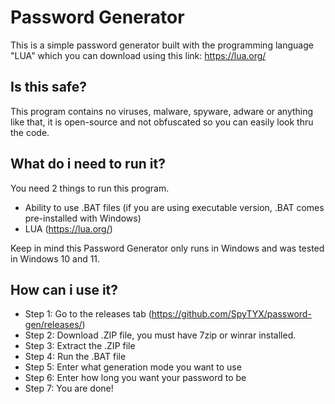 # Password Generator
This is a simple password generator built with the programming language "LUA" which you can download using this link: https://lua.org/

## Is this safe?
This program contains no viruses, malware, spyware, adware or anything like that, it is open-source and not obfuscated so you can easily look thru the code.

## What do i need to run it?
You need 2 things to run this program.

- Ability to use .BAT files (if you are using executable version, .BAT comes pre-installed with Windows)
- LUA (https://lua.org/)

Keep in mind this Password Generator only runs in Windows and was tested in Windows 10 and 11.

## How can i use it?

- Step 1: Go to the releases tab (https://github.com/SpyTYX/password-gen/releases/)
- Step 2: Download .ZIP file, you must have 7zip or winrar installed.
- Step 3: Extract the .ZIP file
- Step 4: Run the .BAT file
- Step 5: Enter what generation mode you want to use
- Step 6: Enter how long you want your password to be
- Step 7: You are done!
